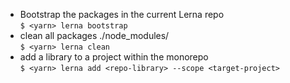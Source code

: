 -   Bootstrap the packages in the current Lerna repo  
    `$ <yarn> lerna bootstrap`
-   clean all packages ./node_modules/  
    `$ <yarn> lerna clean`
-   add a library to a project within the monorepo  
    `$ <yarn> lerna add <repo-library> --scope <target-project>`
